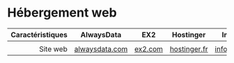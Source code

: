 # Hébergement web

|Caractéristiques|AlwaysData|EX2|Hostinger|Infomaniak|IONOS|o2switch|OVHcloud|PlanetHoster|
|--:|:--:|:--:|:--:|:--:|:--:|:--:|:--:|:--:|
||||||||||
|Site web|[alwaysdata.com](https://www.alwaysdata.com/fr)|[ex2.com](https://www.ex2.com)|[hostinger.fr](https://www.hostinger.fr)|[infomaniak.com](https://www.infomaniak.com/fr)|[ionos.fr](https://www.ionos.fr)|[o2switch.fr](https://www.o2switch.fr)|[ovhcloud.com](https://www.ovhcloud.com/fr)|[planethoster.com](https://www.planethoster.com/fr)|

